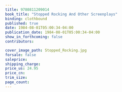 ```yaml
---
title: 9780811209014
book_title: "Stopped Rocking And Other Screenplays"
binding: clothbound
published: true
date: 1984-08-01T05:00:34-04:00
publication_date: 1984-08-01T05:00:34-04:00
show_in_forthcoming: false
contributors:

cover_image_path: Stopped_Rocking.jpg
forsale: false
saleprice:
shipping_charge:
price_us: 24.95
price_cn:
trim_size:
page_count:
---
```


